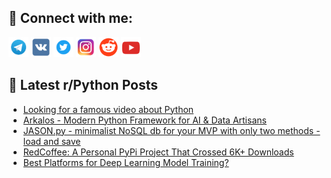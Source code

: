 ## 🔎 Connect with me:
[<img src="https://github.com/bullbesh/bullbesh/blob/main/images/Telegram.png" width="32" height="32" />](https://t.me/bullbesh)
[<img src="https://github.com/bullbesh/bullbesh/blob/main/images/VK.png" width="32" height="32" />](https://vk.com/bullbesh)
[<img src="https://github.com/bullbesh/bullbesh/blob/main/images/Twitter.png" width="32" height="32" />](https://twitter.com/bullbesh1)
[<img src="https://github.com/bullbesh/bullbesh/blob/main/images/Instagram.png" width="32" height="32" />](https://www.instagram.com/bullbesh)
[<img src="https://github.com/bullbesh/bullbesh/blob/main/images/Reddit.png" width="32" height="32" />](https://www.reddit.com/user/bullbesh)
[<img src="https://github.com/bullbesh/bullbesh/blob/main/images/YouTube.png" width="32" height="32" />](https://www.youtube.com/channel/UCtfjRs6uzgq5mfm8S06WTcg)

## 📕 Latest r/Python Posts
<!-- BLOG-POST-LIST:START -->
- [Looking for a famous video about Python](https://www.reddit.com/r/Python/comments/1iqvcec/looking_for_a_famous_video_about_python/)
- [Arkalos - Modern Python Framework for AI &amp; Data Artisans](https://www.reddit.com/r/Python/comments/1iqumjr/arkalos_modern_python_framework_for_ai_data/)
- [JASON.py - minimalist NoSQL db for your MVP with only two methods - load and save](https://www.reddit.com/r/Python/comments/1iqsrl2/jasonpy_minimalist_nosql_db_for_your_mvp_with/)
- [RedCoffee: A Personal PyPi Project That Crossed 6K+ Downloads](https://www.reddit.com/r/Python/comments/1iqsb0k/redcoffee_a_personal_pypi_project_that_crossed_6k/)
- [Best Platforms for Deep Learning Model Training?](https://www.reddit.com/r/Python/comments/1iqp4wu/best_platforms_for_deep_learning_model_training/)
<!-- BLOG-POST-LIST:END -->
